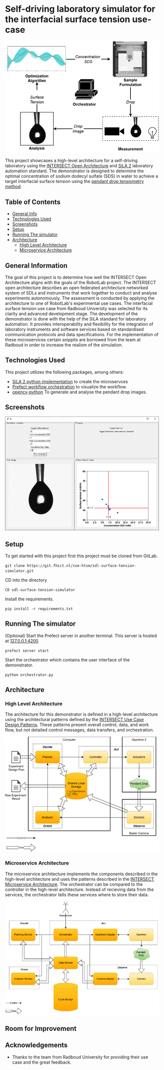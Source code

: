 # Self-driving laboratory simulator for the interfacial surface tension use-case

![experiment_flow](examples/Experiment_flow.drawio.png)

This project showcases a high-level architecture for a self-driving laboratory using the [INTERSECT Open Architecture](https://doi.org/10.1007/978-3-031-23606-8_11) and [SiLA 2](https://sila-standard.com/) laboratory automation standard. The demonstrator is designed to determine the optimal concentration of sodium dodecyl sulfate (SDS) in water to achieve a target interfacial surface tension using the [pendant drop tensiometry method](https://doi.org/10.1016/j.jcis.2015.05.012).

## Table of Contents
* [General Info](#general-information)
* [Technologies Used](#technologies-used)
* [Screenshots](#screenshots)
* [Setup](#setup)
* [Running The simulator](#running-the-simulator)
* [Architecture](#architecture)
    * [High Level Architecture](#high-level-architecture)
    * [Microservice Architecture](#microservice-architecture)

## General Information
The goal of this project is to determine how well the INTERSECT Open Architecture aligns with the goals of the RobotLab project. The INTERSECT open architecture describes an open federated architecture networked system of SDLs and instruments that work together to conduct and analyse experiments autonomously. The assessment is conducted by applying the architecture to one of RobotLab's experimental use cases. The interfacial surface tension use case from Radboud University was selected for its clarity and advanced development stage.
The development of the demonstrator is done with the help of the SiLA standard for laboratory automation. It provides interoperability and flexibility for the integration of laboratory instruments and software services based on standardised communication protocols and data specifications. For the implementation of these microservices certain snippits are borrowed from the team at Radboud in order to increase the realism of the simulation.

## Technologies Used
This project utilizes the following packages, among others:
- [SiLA 2 python implementation](https://sila2.gitlab.io/sila_python/) to create the microservces 
- [Prefect workflow orchestration](https://pypi.org/project/prefect/) to visualize the workflow.
- [opencv-python](https://pypi.org/project/opencv-python/) To generate and analyse the pendant drop images.

## Screenshots
![Interface](./examples/interface.png)

## Setup

To get started with this project first this project must be cloned from GitLab.

`git clone https://git.fhict.nl/coe-htsm/sdl-surface-tension-simulator.git`

CD into the directory

`CD sdl-surface-tension-simulator`

Install the requirements.

`pip install -r requirements.txt`

## Running The simulator

(Optional) Start the Prefect server in another terminal. This server is hosted at [127.0.0.1:4200](127.0.0.1:4200)

`prefect server start`

Start the orchestrator which contains the user interface of the demonstrator.

`python orchestrator.py`

## Architecture

### High Level Architecture
The architecture for this demonstrator is defined in a high-level architecture using the architectural patterns defined by the [INTERSECT Use Case Design Patterns](https://doi.org/10.2172/2229218). These patterns present overall control, data, and work flow, but not detailed control messages, data transfers, and orchestration.

![high level architecture](./examples/high_level_architecture.PNG)

### Microservice Architecture
The microservice architecture implements the components described in the high-level architecture and uses the patterns described in the [INTERSECT Microservice Architecture](https://doi.org/10.2172/2333815). The orchestrator can be compared to the controller in the high-level architecture. Instead of recieving data from the services, the orchestrator tells these services where to store their data.

![Microservice architecture](./examples/microservice_architecture.PNG)

## Room for Improvement

## Acknowledgements
* Thanks to the team from Radboud University for providing their use case and the great feedback.

 